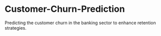 # Customer-Churn-Prediction
Predicting the customer churn in the banking sector to enhance retention strategies.
